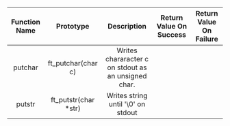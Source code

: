 |Function Name			|Prototype					|Description													|Return Value On Success	|Return Value On Failure	|
|:--------:				|:--------:					|:--------:														|:--------:					|:--------:					|
|putchar				|ft_putchar(char c)			|Writes chararacter c on stdout as an unsigned char.			|							|							|
|putstr					|ft_putstr(char *str)		|Writes string until '\0' on stdout								|							|							|

